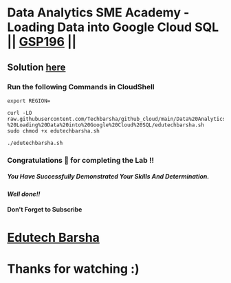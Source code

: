 # Data Analytics SME Academy - Loading Data into Google Cloud SQL || [GSP196](https://www.cloudskillsboost.google/focuses/1157?parent=catalog) ||

## Solution [here](https://youtu.be/Hlm75WgMpko)

### Run the following Commands in CloudShell

```
export REGION=
```
```
curl -LO raw.githubusercontent.com/Techbarsha/github_cloud/main/Data%20Analytics%20SME%20Academy%20-%20Loading%20Data%20into%20Google%20Cloud%20SQL/edutechbarsha.sh
sudo chmod +x edutechbarsha.sh

./edutechbarsha.sh
```

### Congratulations 🎉 for completing the Lab !!

##### *You Have Successfully Demonstrated Your Skills And Determination.*

#### *Well done!!*

#### Don't Forget to Subscribe

# [Edutech Barsha](https://www.youtube.com/@edutechbarsha)

# Thanks for watching :)

